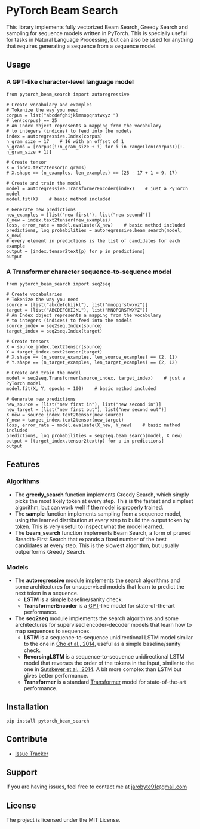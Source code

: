 # PyTorch Beam Search

This library implements fully vectorized Beam Search, Greedy Search and sampling for sequence models written in PyTorch. This is specially useful for tasks in Natural Language Processing, but can also be used for anything that requires generating a sequence from a sequence model.

## Usage

### A GPT-like character-level language model
    
    from pytorch_beam_search import autoregressive

    # Create vocabulary and examples
    # Tokenize the way you need
    corpus = list("abcdefghijklmnopqrstwxyz ")
    # len(corpus) == 25
    # An Index object represents a mapping from the vocabulary
    # to integers (indices) to feed into the models
    index = autoregressive.Index(corpus)
    n_gram_size = 17    # 16 with an offset of 1 
    n_grams = [corpus[i:n_gram_size + i] for i in range(len(corpus))[:-n_gram_size + 1]]

    # Create tensor
    X = index.text2tensor(n_grams)
    # X.shape == (n_examples, len_examples) == (25 - 17 + 1 = 9, 17)

    # Create and train the model
    model = autoregressive.TransformerEncoder(index)    # just a PyTorch model
    model.fit(X)    # basic method included

    # Generate new predictions
    new_examples = [list("new first"), list("new second")]
    X_new = index.text2tensor(new_examples)
    loss, error_rate = model.evaluate(X_new)    # basic method included
    predictions, log_probabilities = autoregressive.beam_search(model, X_new)
    # every element in predictions is the list of candidates for each example
    output = [index.tensor2text(p) for p in predictions]
    output

### A Transformer character sequence-to-sequence model

    from pytorch_beam_search import seq2seq

    # Create vocabularies
    # Tokenize the way you need
    source = [list("abcdefghijkl"), list("mnopqrstwxyz")]
    target = [list("ABCDEFGHIJKL"), list("MNOPQRSTWXYZ")]
    # An Index object represents a mapping from the vocabulary
    # to integers (indices) to feed into the models
    source_index = seq2seq.Index(source)
    target_index = seq2seq.Index(target)

    # Create tensors
    X = source_index.text2tensor(source)
    Y = target_index.text2tensor(target)
    # X.shape == (n_source_examples, len_source_examples) == (2, 11)
    # Y.shape == (n_target_examples, len_target_examples) == (2, 12)

    # Create and train the model
    model = seq2seq.Transformer(source_index, target_index)    # just a PyTorch model
    model.fit(X, Y, epochs = 100)    # basic method included

    # Generate new predictions
    new_source = [list("new first in"), list("new second in")]
    new_target = [list("new first out"), list("new second out")]
    X_new = source_index.text2tensor(new_source)
    Y_new = target_index.text2tensor(new_target)
    loss, error_rate = model.evaluate(X_new, Y_new)    # basic method included
    predictions, log_probabilities = seq2seq.beam_search(model, X_new) 
    output = [target_index.tensor2text(p) for p in predictions]
    output
    
## Features

### Algorithms

- The **greedy_search** function implements Greedy Search, which simply picks the most likely token at every step. This is the fastest and simplest algorithm, but can work well if the model is properly trained.
- The **sample** function implements sampling from a sequence model, using the learned distribution at every step to build the output token by token. This is very useful to inspect what the model learned.
- The **beam_search** function implements Beam Search, a form of pruned Breadth-First Search that expands a fixed number of the best candidates at every step. This is the slowest algorithm, but usually outperforms Greedy Search.

### Models

- The **autoregressive** module implements the search algorithms and some architectures for unsupervised models that learn to predict the next token in a sequence.
  - **LSTM** is a simple baseline/sanity check.
  - **TransformerEncoder** is a [GPT](https://s3-us-west-2.amazonaws.com/openai-assets/research-covers/language-unsupervised/language_understanding_paper.pdf)-like model for state-of-the-art performance.
- The **seq2seq** module implements the search algorithms and some architectures for supervised encoder-decoder models that learn how to map sequences to sequences.  
  - **LSTM** is a sequence-to-sequence unidirectional LSTM model similar to the one in [Cho et al., 2014](https://arxiv.org/pdf/1406.1078.pdf), useful as a simple baseline/sanity check.
  - **ReversingLSTM** is a sequence-to-sequence unidirectional LSTM model that reverses the order of the tokens in the input, similar to the one in [Sutskever et al., 2014](https://arxiv.org/pdf/1409.3215.pdf). A bit more complex than LSTM but gives better performance.
  - **Transformer** is a standard [Transformer](https://arxiv.org/pdf/1706.03762.pdf) model for state-of-the-art performance.


## Installation

    pip install pytorch_beam_search

## Contribute

- [Issue Tracker](https://github.com/jarobyte91/pytorch_beam_search/issues)

## Support

If you are having issues, feel free to contact me at jarobyte91@gmail.com

## License

The project is licensed under the MIT License.

